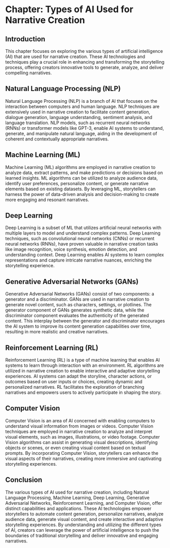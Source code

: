 Chapter: Types of AI Used for Narrative Creation
================================================

Introduction
------------

This chapter focuses on exploring the various types of artificial intelligence (AI) that are used for narrative creation. These AI technologies and techniques play a crucial role in enhancing and transforming the storytelling process, offering creators innovative tools to generate, analyze, and deliver compelling narratives.

Natural Language Processing (NLP)
---------------------------------

Natural Language Processing (NLP) is a branch of AI that focuses on the interaction between computers and human language. NLP techniques are extensively used in narrative creation to facilitate content generation, dialogue generation, language understanding, sentiment analysis, and language translation. NLP models, such as recurrent neural networks (RNNs) or transformer models like GPT-3, enable AI systems to understand, generate, and manipulate natural language, aiding in the development of coherent and contextually appropriate narratives.

Machine Learning (ML)
---------------------

Machine Learning (ML) algorithms are employed in narrative creation to analyze data, extract patterns, and make predictions or decisions based on learned insights. ML algorithms can be utilized to analyze audience data, identify user preferences, personalize content, or generate narrative elements based on existing datasets. By leveraging ML, storytellers can harness the power of data-driven analysis and decision-making to create more engaging and resonant narratives.

Deep Learning
-------------

Deep Learning is a subset of ML that utilizes artificial neural networks with multiple layers to model and understand complex patterns. Deep Learning techniques, such as convolutional neural networks (CNNs) or recurrent neural networks (RNNs), have proven valuable in narrative creation tasks like image recognition, voice synthesis, emotion detection, and understanding context. Deep Learning enables AI systems to learn complex representations and capture intricate narrative nuances, enriching the storytelling experience.

Generative Adversarial Networks (GANs)
--------------------------------------

Generative Adversarial Networks (GANs) consist of two components: a generator and a discriminator. GANs are used in narrative creation to generate novel content, such as characters, settings, or plotlines. The generator component of GANs generates synthetic data, while the discriminator component evaluates the authenticity of the generated content. This interplay between the generator and discriminator encourages the AI system to improve its content generation capabilities over time, resulting in more realistic and creative narratives.

Reinforcement Learning (RL)
---------------------------

Reinforcement Learning (RL) is a type of machine learning that enables AI systems to learn through interaction with an environment. RL algorithms are utilized in narrative creation to enable interactive and adaptive storytelling experiences. AI systems can adapt the storyline, character actions, or outcomes based on user inputs or choices, creating dynamic and personalized narratives. RL facilitates the exploration of branching narratives and empowers users to actively participate in shaping the story.

Computer Vision
---------------

Computer Vision is an area of AI concerned with enabling computers to understand visual information from images or videos. Computer Vision techniques are employed in narrative creation to analyze and interpret visual elements, such as images, illustrations, or video footage. Computer Vision algorithms can assist in generating visual descriptions, identifying objects or scenes, or even creating visual content based on textual prompts. By incorporating Computer Vision, storytellers can enhance the visual aspects of their narratives, creating more immersive and captivating storytelling experiences.

Conclusion
----------

The various types of AI used for narrative creation, including Natural Language Processing, Machine Learning, Deep Learning, Generative Adversarial Networks, Reinforcement Learning, and Computer Vision, offer distinct capabilities and applications. These AI technologies empower storytellers to automate content generation, personalize narratives, analyze audience data, generate visual content, and create interactive and adaptive storytelling experiences. By understanding and utilizing the different types of AI, creators can leverage the power of artificial intelligence to push the boundaries of traditional storytelling and deliver innovative and engaging narratives.
